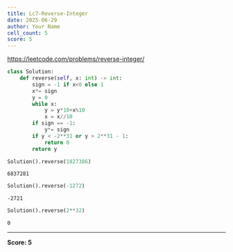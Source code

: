 ```yaml
---
title: Lc7-Reverse-Integer
date: 2025-06-29
author: Your Name
cell_count: 5
score: 5
---
```


https://leetcode.com/problems/reverse-integer/


```python
class Solution:
    def reverse(self, x: int) -> int:
        sign = -1 if x<0 else 1
        x*= sign
        y = 0
        while x:
            y = y*10+x%10
            x = x//10
        if sign == -1:
            y*= sign
        if y < -2**31 or y > 2**31 - 1:
            return 0
        return y
```


```python
Solution().reverse(1827386)
```




    6837281




```python
Solution().reverse(-1272)
```




    -2721




```python
Solution().reverse(2**32)
```




    0




---
**Score: 5**